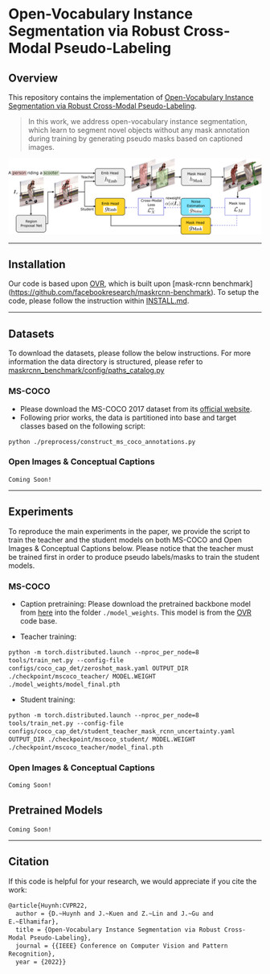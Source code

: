 # Open-Vocabulary Instance Segmentation via Robust Cross-Modal Pseudo-Labeling

## Overview
This repository contains the implementation of [Open-Vocabulary Instance Segmentation via Robust Cross-Modal Pseudo-Labeling](https://openaccess.thecvf.com/content/CVPR2022/papers/Huynh_Open-Vocabulary_Instance_Segmentation_via_Robust_Cross-Modal_Pseudo-Labeling_CVPR_2022_paper.pdf).
> In this work, we address open-vocabulary instance segmentation, which learn to segment novel objects without any mask annotation during training by generating pseudo masks based on captioned images.

![Image](https://raw.githubusercontent.com/hbdat/cvpr22_cross_modal_pseudo_labeling/main/fig/schematic_figure.png)

---
## Installation
Our code is based upon [OVR](https://github.com/alirezazareian/ovr-cnn), which is built upon [mask-rcnn benchmark] (https://github.com/facebookresearch/maskrcnn-benchmark).
To setup the code, please follow the instruction within [INSTALL.md](https://github.com/hbdat/cvpr22_cross_modal_pseudo_labeling/blob/main/INSTALL.md).

---
## Datasets
To download the datasets, please follow the below instructions.
For more information the data directory is structured, please refer to [maskrcnn_benchmark/config/paths_catalog.py](https://github.com/hbdat/cvpr22_cross_modal_pseudo_labeling/blob/main/maskrcnn_benchmark/config/paths_catalog.py)

### MS-COCO
+ Please download the MS-COCO 2017 dataset from its [official website](https://cocodataset.org/#download).
+ Following prior works, the data is partitioned into base and target classes based on the following script:

```
python ./preprocess/construct_ms_coco_annotations.py
```  

### Open Images & Conceptual Captions
```
Coming Soon!
```

---
## Experiments
To reproduce the main experiments in the paper, we provide the script to train the teacher and the student models on both MS-COCO and Open Images & Conceptual Captions below.
Please notice that the teacher must be trained first in order to produce pseudo labels/masks to train the student models.

### MS-COCO

+ Caption pretraining:
Please download the pretrained backbone model from [here](https://drive.google.com/file/d/1mFnAZVnn2NT2Ys841EPOMaQ6jnvFXPWJ/view?usp=sharing) into the folder `./model_weights`. This model is from the [OVR](https://github.com/alirezazareian/ovr-cnn) code base.

+ Teacher training:
```
python -m torch.distributed.launch --nproc_per_node=8 tools/train_net.py --config-file configs/coco_cap_det/zeroshot_mask.yaml OUTPUT_DIR ./checkpoint/mscoco_teacher/ MODEL.WEIGHT ./model_weights/model_final.pth
```

+ Student training:
```
python -m torch.distributed.launch --nproc_per_node=8 tools/train_net.py --config-file configs/coco_cap_det/student_teacher_mask_rcnn_uncertainty.yaml OUTPUT_DIR ./checkpoint/mscoco_student/ MODEL.WEIGHT ./checkpoint/mscoco_teacher/model_final.pth
```

### Open Images & Conceptual Captions
```
Coming Soon!
```

## Pretrained Models
```
Coming Soon!
```

---
## Citation
If this code is helpful for your research, we would appreciate if you cite the work:
```
@article{Huynh:CVPR22,
  author = {D.~Huynh and J.~Kuen and Z.~Lin and J.~Gu and E.~Elhamifar},
  title = {Open-Vocabulary Instance Segmentation via Robust Cross-Modal Pseudo-Labeling},
  journal = {{IEEE} Conference on Computer Vision and Pattern Recognition},
  year = {2022}}
```
